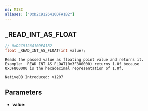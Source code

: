 ```yaml
---
ns: MISC
aliases: ["0xD2C9126410DFA1B2"]
---
```

## _READ_INT_AS_FLOAT

```c
// 0xD2C9126410DFA1B2
float _READ_INT_AS_FLOAT(int value);
```

```
Reads the passed value as floating point value and returns it.
Example: _READ_INT_AS_FLOAT(0x3F800000) returns 1.0f because 0x3F800000 is the hexadecimal representation of 1.0f.

NativeDB Introduced: v1207
```

## Parameters
* **value**:
